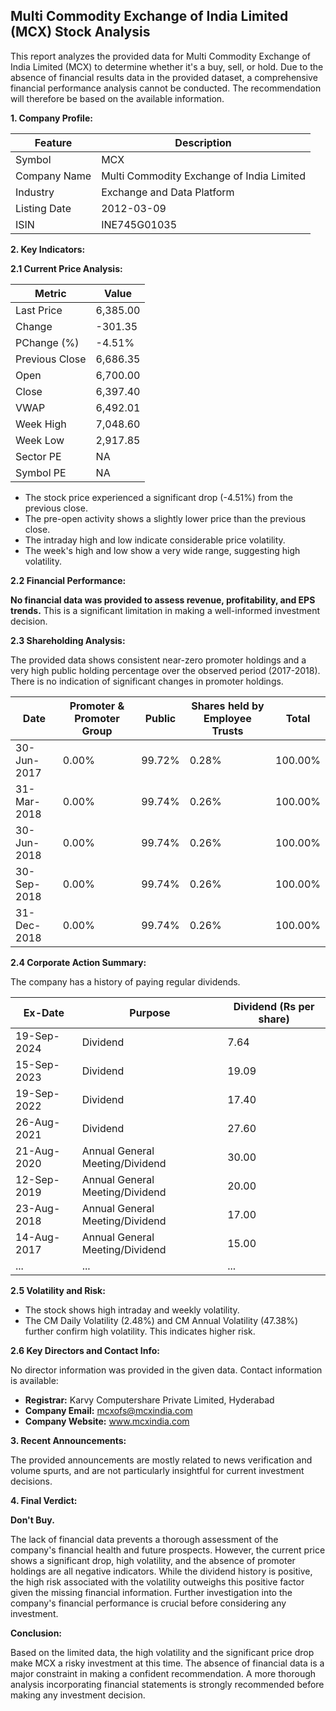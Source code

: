 ## Multi Commodity Exchange of India Limited (MCX) Stock Analysis

This report analyzes the provided data for Multi Commodity Exchange of India Limited (MCX) to determine whether it's a buy, sell, or hold.  Due to the absence of financial results data in the provided dataset, a comprehensive financial performance analysis cannot be conducted.  The recommendation will therefore be based on the available information.

**1. Company Profile:**

| Feature             | Description                               |
|----------------------|-------------------------------------------|
| Symbol              | MCX                                      |
| Company Name        | Multi Commodity Exchange of India Limited |
| Industry            | Exchange and Data Platform                |
| Listing Date        | 2012-03-09                               |
| ISIN                | INE745G01035                             |


**2. Key Indicators:**

**2.1 Current Price Analysis:**

| Metric             | Value     |
|----------------------|------------|
| Last Price          | 6,385.00   |
| Change              | -301.35    |
| PChange (%)         | -4.51%     |
| Previous Close      | 6,686.35   |
| Open                | 6,700.00   |
| Close               | 6,397.40   |
| VWAP                | 6,492.01   |
| Week High           | 7,048.60   |
| Week Low            | 2,917.85   |
| Sector PE           | NA         |
| Symbol PE           | NA         |


* The stock price experienced a significant drop (-4.51%) from the previous close.
* The pre-open activity shows a slightly lower price than the previous close.
* The intraday high and low indicate considerable price volatility.
* The week's high and low show a very wide range, suggesting high volatility.


**2.2 Financial Performance:**

**No financial data was provided to assess revenue, profitability, and EPS trends.**  This is a significant limitation in making a well-informed investment decision.


**2.3 Shareholding Analysis:**

The provided data shows consistent near-zero promoter holdings and a very high public holding percentage over the observed period (2017-2018).  There is no indication of significant changes in promoter holdings.

| Date       | Promoter & Promoter Group | Public | Shares held by Employee Trusts | Total |
|------------|---------------------------|--------|-------------------------------|-------|
| 30-Jun-2017 | 0.00%                      | 99.72% | 0.28%                         | 100.00%|
| 31-Mar-2018 | 0.00%                      | 99.74% | 0.26%                         | 100.00%|
| 30-Jun-2018 | 0.00%                      | 99.74% | 0.26%                         | 100.00%|
| 30-Sep-2018 | 0.00%                      | 99.74% | 0.26%                         | 100.00%|
| 31-Dec-2018 | 0.00%                      | 99.74% | 0.26%                         | 100.00%|


**2.4 Corporate Action Summary:**

The company has a history of paying regular dividends.

| Ex-Date     | Purpose                               | Dividend (Rs per share) |
|-------------|----------------------------------------|--------------------------|
| 19-Sep-2024 | Dividend                               | 7.64                      |
| 15-Sep-2023 | Dividend                               | 19.09                     |
| 19-Sep-2022 | Dividend                               | 17.40                     |
| 26-Aug-2021 | Dividend                               | 27.60                     |
| 21-Aug-2020 | Annual General Meeting/Dividend         | 30.00                     |
| 12-Sep-2019 | Annual General Meeting/Dividend         | 20.00                     |
| 23-Aug-2018 | Annual General Meeting/Dividend         | 17.00                     |
| 14-Aug-2017 | Annual General Meeting/Dividend         | 15.00                     |
| ...         | ...                                   | ...                       |


**2.5 Volatility and Risk:**

* The stock shows high intraday and weekly volatility.
* The CM Daily Volatility (2.48%) and CM Annual Volatility (47.38%) further confirm high volatility.  This indicates higher risk.


**2.6 Key Directors and Contact Info:**

No director information was provided in the given data.  Contact information is available:

* **Registrar:** Karvy Computershare Private Limited, Hyderabad
* **Company Email:** mcxofs@mcxindia.com
* **Company Website:** www.mcxindia.com


**3. Recent Announcements:**

The provided announcements are mostly related to news verification and volume spurts, and are not particularly insightful for current investment decisions.


**4. Final Verdict:**

**Don't Buy.**

The lack of financial data prevents a thorough assessment of the company's financial health and future prospects.  However, the current price shows a significant drop, high volatility, and the absence of promoter holdings are all negative indicators.  While the dividend history is positive, the high risk associated with the volatility outweighs this positive factor given the missing financial information.  Further investigation into the company's financial performance is crucial before considering any investment.


**Conclusion:**

Based on the limited data, the high volatility and the significant price drop make MCX a risky investment at this time.  The absence of financial data is a major constraint in making a confident recommendation.  A more thorough analysis incorporating financial statements is strongly recommended before making any investment decision.
